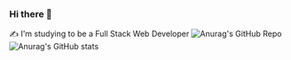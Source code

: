 ### Hi there 👋

✍ I'm studying to be a Full Stack Web Developer
![Anurag's GitHub Repo](https://github-readme-repos.vercel.app/api?username=neungs-2&show_icons=true&theme=gotham)
![Anurag's GitHub stats](https://github-readme-stats.vercel.app/api?username=neungs-2&show_icons=true&theme=gotham)

<!--
**neungs-2/neungs-2** is a ✨ _special_ ✨ repository because its `README.md` (this file) appears on your GitHub profile.

Here are some ideas to get you started:

- 🔭 I’m currently working on ...
- 🌱 I’m currently learning ...
- 👯 I’m looking to collaborate on ...
- 🤔 I’m looking for help with ...
- 💬 Ask me about ...
- 📫 How to reach me: ...
- 😄 Pronouns: ...
- ⚡ Fun fact: ...

[아이콘 추가]
<a href="버튼을 눌렀을 때 이동할 링크" target="_blank"><img src="https://img.shields.io/badge/뱃지레이블-배경색?style=뱃지모양&logo=로고&logoColor=로고색상"/></a>
-->
